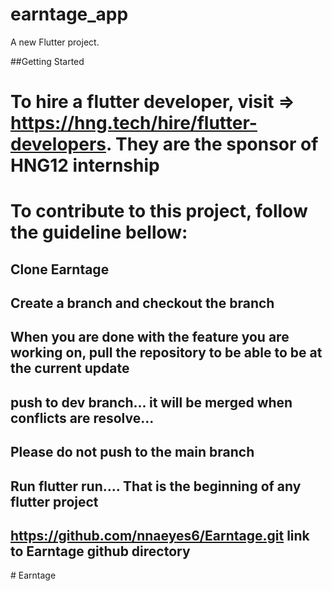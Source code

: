 # earntage_app

A new Flutter project.

##Getting Started
# To hire a flutter developer, visit => https://hng.tech/hire/flutter-developers. They are the sponsor of HNG12 internship

#  To contribute to this project, follow the guideline bellow:
## Clone Earntage
## Create a branch and checkout the branch
## When you are done with the feature you are working on, pull the repository to be able to be at the current update
## push to dev branch... it will be merged when conflicts are resolve...
## Please do not push to the main branch
## Run flutter run.... That is the beginning of any flutter project
## https://github.com/nnaeyes6/Earntage.git link to Earntage github directory


#   E a r n t a g e 
 
 
